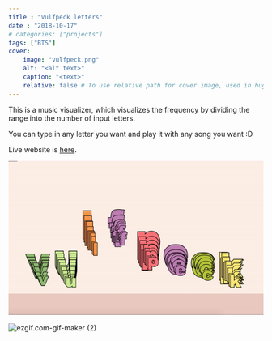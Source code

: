 ```yaml
---
title : "Vulfpeck letters"
date : "2018-10-17"
# categories: ["projects"]
tags: ["BTS"]
cover:
    image: "vulfpeck.png"
    alt: "<alt text>"
    caption: "<text>"
    relative: false # To use relative path for cover image, used in hugo Page-bundles
---
```




This is a music visualizer, which visualizes the frequency by dividing the range into the number of input letters.

You can type in any letter you want and play it with any song you want :D 

Live website is [here](https://kyungyunlee.github.io/ctp431/music_vis.html).



![ezgif.com-gif-maker (1)](gif1.gif)

![ezgif.com-gif-maker (2)](gif2.gif)



